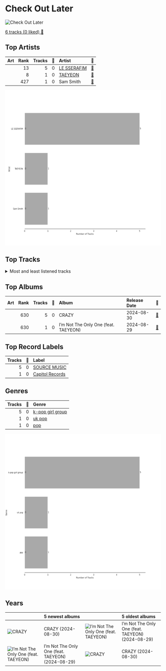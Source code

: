 # Check Out Later


<img src="https://i.scdn.co/image/ab67616d00001e02e55f670b7c233ad666ece8b6" alt="Check Out Later" width="100" />

[6 tracks (0 liked) 🔗](https://open.spotify.com/playlist/2FgMW8NMJOZgvHtvDOWBCe)

## Top Artists

| Art | Rank | Tracks | 💚 | Artist | 🔗 |
|:---|---:|---:|---:|:---|:---|
| <img src="https://i.scdn.co/image/ab6761610000e5ebd7d7064b17d00c6f8755eae6" alt="" width="50" /> | 13 | 5 | 0 | [LE SSERAFIM](../../artists/le_sserafim/overview.md) | [🔗](https://open.spotify.com/artist/4SpbR6yFEvexJuaBpgAU5p) |
| <img src="https://i.scdn.co/image/ab6761610000e5eb5e97e9ea9133fbfa41e27498" alt="" width="50" /> | 8 | 1 | 0 | [TAEYEON](../../artists/taeyeon/overview.md) | [🔗](https://open.spotify.com/artist/3qNVuliS40BLgXGxhdBdqu) |
| <img src="https://i.scdn.co/image/ab6761610000e5ebf057d1dce23e7f4d5d0f32e5" alt="" width="50" /> | 427 | 1 | 0 | Sam Smith | [🔗](https://open.spotify.com/artist/2wY79sveU1sp5g7SokKOiI) |

![Bar chart of top 3 artists](../../images/playlists/check_out_later/artists.png)



## Top Tracks




<details>
<summary>Most and least listened tracks</summary>

| Rank | ​ | Most listened tracks | Rank | ​​ | Least listened tracks |
|---:|:---|:---|---:|:---|:---|
| 955 | <img src="https://i.scdn.co/image/ab67616d0000b273485623bc41b6760fc1bca2f4" alt="CRAZY" width="50" /> | [CRAZY](../../artists/le_sserafim/overview.md) | 955 | <img src="https://i.scdn.co/image/ab67616d0000b273485623bc41b6760fc1bca2f4" alt="CRAZY" width="50" /> | [1-800-hot-n-fun](../../artists/le_sserafim/overview.md) |
| 955 | <img src="https://i.scdn.co/image/ab67616d0000b273485623bc41b6760fc1bca2f4" alt="CRAZY" width="50" /> | [Crazier](../../artists/le_sserafim/overview.md) | 955 | <img src="https://i.scdn.co/image/ab67616d0000b273e55f670b7c233ad666ece8b6" alt="I’m Not The Only One (feat. TAEYEON)" width="50" /> | I’m Not The Only One (feat. TAEYEON) |
| 955 | <img src="https://i.scdn.co/image/ab67616d0000b273485623bc41b6760fc1bca2f4" alt="CRAZY" width="50" /> | [Pierrot](../../artists/le_sserafim/overview.md) | 955 | <img src="https://i.scdn.co/image/ab67616d0000b273485623bc41b6760fc1bca2f4" alt="CRAZY" width="50" /> | [Chasing Lightning](../../artists/le_sserafim/overview.md) |
| 955 | <img src="https://i.scdn.co/image/ab67616d0000b273485623bc41b6760fc1bca2f4" alt="CRAZY" width="50" /> | [Chasing Lightning](../../artists/le_sserafim/overview.md) | 955 | <img src="https://i.scdn.co/image/ab67616d0000b273485623bc41b6760fc1bca2f4" alt="CRAZY" width="50" /> | [Pierrot](../../artists/le_sserafim/overview.md) |
| 955 | <img src="https://i.scdn.co/image/ab67616d0000b273e55f670b7c233ad666ece8b6" alt="I’m Not The Only One (feat. TAEYEON)" width="50" /> | I’m Not The Only One (feat. TAEYEON) | 955 | <img src="https://i.scdn.co/image/ab67616d0000b273485623bc41b6760fc1bca2f4" alt="CRAZY" width="50" /> | [Crazier](../../artists/le_sserafim/overview.md) |
| 955 | <img src="https://i.scdn.co/image/ab67616d0000b273485623bc41b6760fc1bca2f4" alt="CRAZY" width="50" /> | [1-800-hot-n-fun](../../artists/le_sserafim/overview.md) | 955 | <img src="https://i.scdn.co/image/ab67616d0000b273485623bc41b6760fc1bca2f4" alt="CRAZY" width="50" /> | [CRAZY](../../artists/le_sserafim/overview.md) |

</details>

## Top Albums



| Art | Rank | Tracks | 💚 | Album | Release Date | 🔗 |
|:---|---:|---:|---:|:---|:---|:---|
| <img src="https://i.scdn.co/image/ab67616d0000b273485623bc41b6760fc1bca2f4" alt="" width="50" /> | 630 | 5 | 0 | CRAZY | 2024-08-30 | [🔗](https://open.spotify.com/album/538vEfAgLJ6g2I8ubuOlap) |
| <img src="https://i.scdn.co/image/ab67616d0000b273e55f670b7c233ad666ece8b6" alt="" width="50" /> | 630 | 1 | 0 | I’m Not The Only One (feat. TAEYEON) | 2024-08-29 | [🔗](https://open.spotify.com/album/1EkQ1dUNlc0J0xPhxv1DgY) |



## Top Record Labels

| Tracks | 💚 | Label |
|---:|---:|:---|
| 5 | 0 | [SOURCE MUSIC](../../labels/source_music/overview.md) |
| 1 | 0 | [Capitol Records](../../labels/capitol_records/overview.md) |



## Genres

| Tracks | 💚 | Genre |
|---:|---:|:---|
| 5 | 0 | [k-pop girl group](../../genres/k-pop_girl_group/overview.md) |
| 1 | 0 | [uk pop](../../genres/uk_pop/overview.md) |
| 1 | 0 | [pop](../../genres/pop/overview.md) |

![Bar chart of top 3 genres](../../images/playlists/check_out_later/genres.png)

## Years





| ​ | 5 newest albums | ​​ | 5 oldest albums |
|:---|:---|:---|:---|
| <img src="https://i.scdn.co/image/ab67616d0000b273485623bc41b6760fc1bca2f4" alt="CRAZY" width="50" /> | CRAZY (2024-08-30) | <img src="https://i.scdn.co/image/ab67616d0000b273e55f670b7c233ad666ece8b6" alt="I’m Not The Only One (feat. TAEYEON)" width="50" /> | I’m Not The Only One (feat. TAEYEON) (2024-08-29) |
| <img src="https://i.scdn.co/image/ab67616d0000b273e55f670b7c233ad666ece8b6" alt="I’m Not The Only One (feat. TAEYEON)" width="50" /> | I’m Not The Only One (feat. TAEYEON) (2024-08-29) | <img src="https://i.scdn.co/image/ab67616d0000b273485623bc41b6760fc1bca2f4" alt="CRAZY" width="50" /> | CRAZY (2024-08-30) |